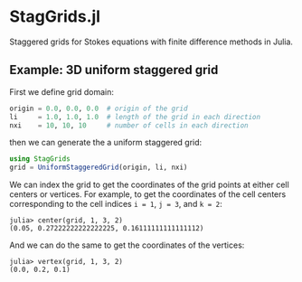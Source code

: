 # StagGrids.jl

Staggered grids for Stokes equations with finite difference methods in Julia.

## Example: 3D uniform staggered grid

First we define grid domain:
```julia
origin = 0.0, 0.0, 0.0  # origin of the grid
li     = 1.0, 1.0, 1.0  # length of the grid in each direction
nxi    = 10, 10, 10     # number of cells in each direction
```
then we can generate the a uniform staggered grid:
```julia
using StagGrids
grid = UniformStaggeredGrid(origin, li, nxi)
```
We can index the grid to get the coordinates of the grid points at either cell centers or vertices. For example, to get the coordinates of the cell centers corresponding to the cell indices `i = 1`, `j = 3`, and `k = 2`:
```julia-repl
julia> center(grid, 1, 3, 2)
(0.05, 0.27222222222222225, 0.16111111111111112)
```
And we can do the same to get the coordinates of the vertices:
```julia-repl
julia> vertex(grid, 1, 3, 2)
(0.0, 0.2, 0.1)
```
